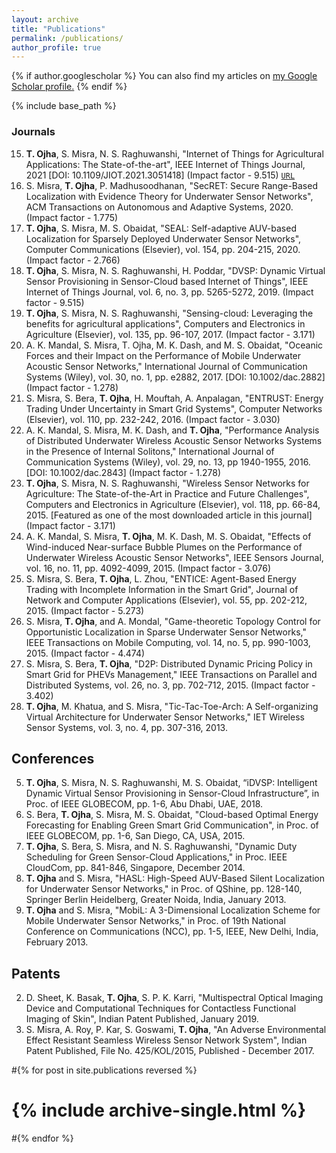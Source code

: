 ```yaml
---
layout: archive
title: "Publications"
permalink: /publications/
author_profile: true
---
```


{% if author.googlescholar %}
  You can also find my articles on <u><a href="{{author.googlescholar}}">my Google Scholar profile</a>.</u>
{% endif %}

{% include base_path %}

### Journals
15. **T. Ojha**, S. Misra, N. S. Raghuwanshi, "Internet of Things for Agricultural Applications: The State-of-the-art", IEEE Internet of Things Journal, 2021 [DOI: 10.1109/JIOT.2021.3051418] (Impact factor - 9.515) [`URL`](https://ieeexplore.ieee.org/document/9321474)
14. S. Misra, **T. Ojha**, P. Madhusoodhanan, "SecRET: Secure Range-Based Localization with Evidence Theory for Underwater Sensor Networks", ACM Transactions on Autonomous and Adaptive Systems, 2020. (Impact factor - 1.775)
13. **T. Ojha**, S. Misra, M. S. Obaidat, "SEAL: Self-adaptive AUV-based Localization for Sparsely Deployed Underwater Sensor Networks", Computer Communications (Elsevier), vol. 154, pp. 204-215, 2020. (Impact factor - 2.766)
11. **T. Ojha**, S. Misra, N. S. Raghuwanshi, H. Poddar, "DVSP: Dynamic Virtual Sensor Provisioning in Sensor-Cloud based Internet of Things", IEEE Internet of Things Journal, vol. 6, no. 3, pp. 5265-5272, 2019. (Impact factor - 9.515)
10. **T. Ojha**, S. Misra, N. S. Raghuwanshi, "Sensing-cloud: Leveraging the benefits for agricultural applications", Computers and Electronics in Agriculture (Elsevier), vol. 135, pp. 96-107, 2017. (Impact factor - 3.171)
9. A. K. Mandal, S. Misra, T. Ojha, M. K. Dash, and M. S. Obaidat, "Oceanic Forces and their Impact on the Performance of Mobile Underwater Acoustic Sensor Networks," International Journal of Communication Systems (Wiley), vol. 30, no. 1, pp. e2882, 2017. [DOI: 10.1002/dac.2882] (Impact factor - 1.278)
8. S. Misra, S. Bera, **T. Ojha**, H. Mouftah, A. Anpalagan, "ENTRUST: Energy Trading Under Uncertainty in Smart Grid Systems", Computer Networks (Elsevier), vol. 110, pp. 232-242, 2016. (Impact factor - 3.030)
7. A. K. Mandal, S. Misra, M. K. Dash, and **T. Ojha**, "Performance Analysis of Distributed Underwater Wireless Acoustic Sensor Networks Systems in the Presence of Internal Solitons," International Journal of Communication Systems (Wiley), vol. 29, no. 13, pp 1940-1955, 2016. [DOI: 10.1002/dac.2843] (Impact factor - 1.278)
6. **T. Ojha**, S. Misra, N. S. Raghuwanshi, "Wireless Sensor Networks for Agriculture: The State-of-the-Art in Practice and Future Challenges", Computers and Electronics in Agriculture (Elsevier), vol. 118, pp. 66-84, 2015. [Featured as one of the most downloaded article in this journal] (Impact factor - 3.171)
5. A. K. Mandal, S. Misra, **T. Ojha**, M. K. Dash, M. S. Obaidat, "Effects of Wind-induced Near-surface Bubble Plumes on the Performance of Underwater Wireless Acoustic Sensor Networks", IEEE Sensors Journal, vol. 16, no. 11, pp. 4092-4099, 2015. (Impact factor - 3.076)
4. S. Misra, S. Bera, **T. Ojha**, L. Zhou, "ENTICE: Agent-Based Energy Trading with Incomplete Information in the Smart Grid", Journal of Network and Computer Applications (Elsevier), vol. 55, pp. 202-212, 2015. (Impact factor - 5.273)
3. S. Misra, **T. Ojha**, and A. Mondal, "Game-theoretic Topology Control for Opportunistic Localization in Sparse Underwater Sensor Networks," IEEE Transactions on Mobile Computing, vol. 14, no. 5, pp. 990-1003, 2015. (Impact factor - 4.474)
2. S. Misra, S. Bera, **T. Ojha**, "D2P: Distributed Dynamic Pricing Policy in Smart Grid for PHEVs Management," IEEE Transactions on Parallel and Distributed Systems, vol. 26, no. 3, pp. 702-712, 2015. (Impact factor - 3.402)
1. **T. Ojha**, M. Khatua, and S. Misra, "Tic-Tac-Toe-Arch: A Self-organizing Virtual Architecture for Underwater Sensor Networks," IET Wireless Sensor Systems, vol. 3, no. 4, pp. 307-316, 2013.


Conferences
------
5. **T. Ojha**, S. Misra, N. S. Raghuwanshi, M. S. Obaidat, “iDVSP: Intelligent Dynamic Virtual Sensor Provisioning in Sensor-Cloud Infrastructure”, in Proc. of IEEE GLOBECOM, pp. 1-6, Abu Dhabi, UAE, 2018.
4. S. Bera, **T. Ojha**, S. Misra, M. S. Obaidat, "Cloud-based Optimal Energy Forecasting for Enabling Green Smart Grid Communication", in Proc. of IEEE GLOBECOM, pp. 1-6, San Diego, CA, USA, 2015.
3. **T. Ojha**, S. Bera, S. Misra, and N. S. Raghuwanshi, "Dynamic Duty Scheduling for Green Sensor-Cloud Applications," in Proc. IEEE CloudCom, pp. 841-846, Singapore, December 2014.
2. **T. Ojha** and S. Misra, "HASL: High-Speed AUV-Based Silent Localization for Underwater Sensor Networks," in Proc. of QShine, pp. 128-140, Springer Berlin Heidelberg, Greater Noida, India, January 2013.
1. **T. Ojha** and S. Misra, "MobiL: A 3-Dimensional Localization Scheme for Mobile Underwater Sensor Networks," in Proc. of 19th National Conference on Communications (NCC), pp. 1-5, IEEE, New Delhi, India, February 2013.


Patents
------
2. D. Sheet, K. Basak, **T. Ojha**, S. P. K. Karri, "Multispectral Optical Imaging Device and Computational Techniques for Contactless Functional Imaging of Skin", Indian Patent Published, January 2019.
1. S. Misra, A. Roy, P. Kar, S. Goswami, **T. Ojha**, "An Adverse Environmental Effect Resistant Seamless Wireless Sensor Network System", Indian Patent Published, File No. 425/KOL/2015, Published - December 2017.



#{% for post in site.publications reversed %}
#  {% include archive-single.html %}
#{% endfor %}
